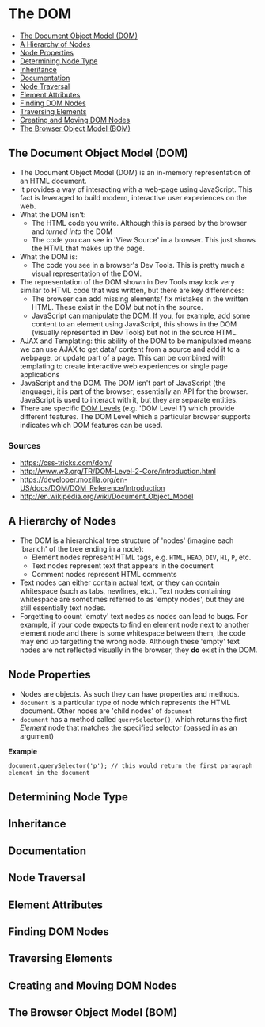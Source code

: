 # The DOM

  * [The Document Object Model (DOM)](#dom)
  * [A Hierarchy of Nodes](#node-hierarchy)
  * [Node Properties](#node_properties)
  * [Determining Node Type](#node-type)
  * [Inheritance](#inheritance)
  * [Documentation](#documentation)
  * [Node Traversal](#node-traversal)
  * [Element Attributes](#element-attributes)
  * [Finding DOM Nodes](#finding-nodes)
  * [Traversing Elements](#traversing-elements])
  * [Creating and Moving DOM Nodes](#creating-moving-nodes)
  * [The Browser Object Model (BOM)](#bom)

<a name="dom"></a>
## The Document Object Model (DOM)

  * The Document Object Model (DOM) is an in-memory representation of an HTML document.
  * It provides a way of interacting with a web-page using JavaScript. This fact is leveraged to build modern, interactive user experiences on the web.
  * What the DOM isn't:
    * The HTML code you write. Although this is parsed by the browser and *turned into* the DOM
    * The code you can see in 'View Source' in a browser. This just shows the HTML that makes up the page.
  * What the DOM is:
    * The code you see in a browser's Dev Tools. This is pretty much a visual representation of the DOM.
  * The representation of the DOM shown in Dev Tools may look very similar to HTML code that was written, but there are key differences:
    * The browser can add missing elements/ fix mistakes in the written HTML. These exist in the DOM but not in the source.
    * JavaScript can manipulate the DOM. If you, for example, add some content to an element using JavaScript, this shows in the DOM (visually represented in Dev Tools) but not in the source HTML.
  * AJAX and Templating: this ability of the DOM to be manipulated means we can use AJAX to get data/ content from a source and add it to a webpage, or update part of a page. This can be combined with templating to create interactive web experiences or single page applications
  * JavaScript and the DOM. The DOM isn't part of JavaScript (the language), it is part of the browser; essentially an API for the browser. JavaScript is used to interact with it, but they are separate entities.
  * There are specific [DOM Levels](https://developer.mozilla.org/fr/docs/DOM_Levels) (e.g. 'DOM Level 1') which provide different features. The DOM Level which a particular browser supports indicates which DOM features can be used.

### Sources

  * https://css-tricks.com/dom/
  * http://www.w3.org/TR/DOM-Level-2-Core/introduction.html
  * https://developer.mozilla.org/en-US/docs/DOM/DOM_Reference/Introduction
  * http://en.wikipedia.org/wiki/Document_Object_Model

<a name="node-hierarchy"></a>
## A Hierarchy of Nodes

  * The DOM is a hierarchical tree structure of 'nodes' (imagine each 'branch' of the tree ending in a node):
    * Element nodes represent HTML tags, e.g. `HTML`, `HEAD`, `DIV`, `H1`, `P`, etc.
    * Text nodes represent text that appears in the document
    * Comment nodes represent HTML comments
  * Text nodes can either contain actual text, or they can contain whitespace (such as tabs, newlines, etc.). Text nodes containing whitespace are sometimes referred to as 'empty nodes', but they are still essentially text nodes.
  * Forgetting to count 'empty' text nodes as nodes can lead to bugs. For example, if your code expects to find en element node next to another element node and there is some whitespace between them, the code may end up targetting the wrong node. Although these 'empty' text nodes are not reflected visually in the browser, they **do** exist in the DOM.

<a name="node_properties"></a>
## Node Properties

  * Nodes are objects. As such they can have properties and methods.
  * `document` is a particular type of node which represents the HTML document. Other nodes are 'child nodes' of `document`
  * `document` has a method called `querySelector()`, which returns the first *Element* node that matches the specified selector (passed in as an argument)

**Example**

```
document.querySelector('p'); // this would return the first paragraph element in the document
```

<a name="node-type"></a>
## Determining Node Type

<a name="inheritance"></a>
## Inheritance

<a name="documentation"></a>
## Documentation

<a name="node-traversal"></a>
## Node Traversal

<a name="element-attributes"></a>
## Element Attributes

<a name="finding-nodes"></a>
## Finding DOM Nodes

<a name="traversing-elements]"></a>
## Traversing Elements

<a name="creating-moving-nodes"></a>
## Creating and Moving DOM Nodes

<a name="bom"></a>
## The Browser Object Model (BOM)
